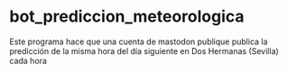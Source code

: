 # bot_prediccion_meteorologica
Este programa hace que una cuenta de mastodon publique publica la predicción de la misma hora del día siguiente en Dos Hermanas (Sevilla) cada hora
